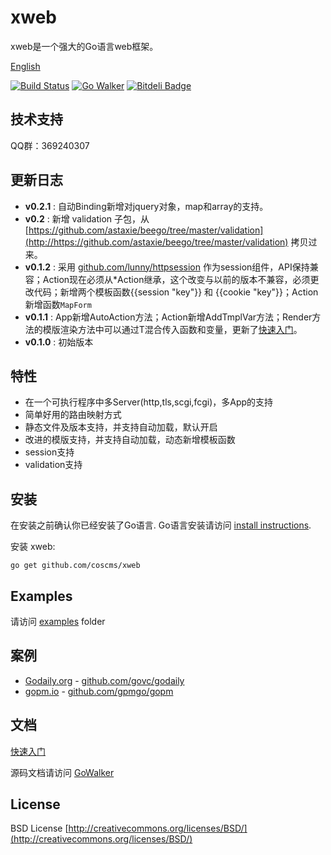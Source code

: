 # xweb

xweb是一个强大的Go语言web框架。

[English](https://github.com/coscms/xweb/blob/master/README_EN.md)

[![Build Status](https://drone.io/github.com/coscms/xweb/status.png)](https://drone.io/github.com/coscms/xweb/latest)  [![Go Walker](http://gowalker.org/api/v1/badge)](http://gowalker.org/github.com/coscms/xweb) [![Bitdeli Badge](https://d2weczhvl823v0.cloudfront.net/lunny/xweb/trend.png)](https://bitdeli.com/free "Bitdeli Badge")

## 技术支持

QQ群：369240307

## 更新日志

* **v0.2.1** : 自动Binding新增对jquery对象，map和array的支持。
* **v0.2** : 新增 validation 子包，从 [https://github.com/astaxie/beego/tree/master/validation](http://https://github.com/astaxie/beego/tree/master/validation) 拷贝过来。
* **v0.1.2** : 采用 [github.com/lunny/httpsession](http://github.com/lunny/httpsession) 作为session组件，API保持兼容；Action现在必须从*Action继承，这个改变与以前的版本不兼容，必须更改代码；新增两个模板函数{{session "key"}} 和 {{cookie "key"}}；Action新增函数`MapForm`
* **v0.1.1** : App新增AutoAction方法；Action新增AddTmplVar方法；Render方法的模版渲染方法中可以通过T混合传入函数和变量，更新了[快速入门](https://github.com/coscms/xweb/tree/master/docs/intro.md)。
* **v0.1.0** : 初始版本

## 特性

* 在一个可执行程序中多Server(http,tls,scgi,fcgi)，多App的支持
* 简单好用的路由映射方式
* 静态文件及版本支持，并支持自动加载，默认开启
* 改进的模版支持，并支持自动加载，动态新增模板函数
* session支持
* validation支持

## 安装

在安装之前确认你已经安装了Go语言. Go语言安装请访问 [install instructions](http://golang.org/doc/install.html). 

安装 xweb:

    go get github.com/coscms/xweb

## Examples

请访问 [examples](https://github.com/coscms/xweb/tree/master/examples) folder

## 案例

* [Godaily.org](http://godaily.org) - [github.com/govc/godaily](http://github.com/govc/godaily)
* [gopm.io](http://gopm.io) - [github.com/gpmgo/gopm](http://github.com/gpmgo/gopm)

## 文档

[快速入门](https://github.com/coscms/xweb/tree/master/docs/intro.md)

源码文档请访问 [GoWalker](http://gowalker.org/github.com/coscms/xweb)

## License
BSD License
[http://creativecommons.org/licenses/BSD/](http://creativecommons.org/licenses/BSD/)



